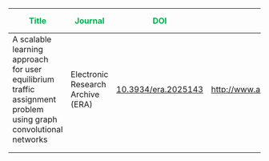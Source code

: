 



| <span style="color:rgb(0, 176, 80)">**Title**</span>                                                                | <span style="color:rgb(0, 176, 80)">Journal</span> | <span style="color:rgb(0, 176, 80)">DOI</span> | <font color="#00b050">URL</font>     | <font color="#00b050">Keywords</font>                                                                    | <font color="#00b050">Key takeaway</font> | <font color="#00b050">The model architecture</font> | <font color="#00b050">Limitations</font> |
| ------------------------------------------------------------------------------------------------------------------- | -------------------------------------------------- | ---------------------------------------------- | ------------------------------------ | -------------------------------------------------------------------------------------------------------- | ----------------------------------------- | --------------------------------------------------- | ---------------------------------------- |
| A scalable learning approach <br>for user equilibrium traffic assignment problem using graph convolutional networks | Electronic Research Archive (ERA)                  | [10.3934/era.2025143]()                        | http://www.aimspress.com/journal/ERA | traffic assignment; data-driven; deep learning; user equilibrium (UE); graph convolutional network (GCN) |                                           |                                                     |                                          |
|                                                                                                                     |                                                    |                                                |                                      |                                                                                                          |                                           |                                                     |                                          |
|                                                                                                                     |                                                    |                                                |                                      |                                                                                                          |                                           |                                                     |                                          |

